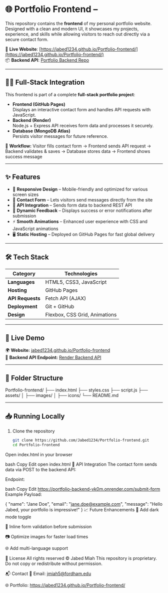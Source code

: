 # 🌐 Portfolio Frontend – 

This repository contains the **frontend** of my personal portfolio website. Designed with a clean and modern UI, it showcases my projects, experience, and skills while allowing visitors to reach out directly via a secure contact form.

🔗 **Live Website**: [https://jabed1234.github.io/Portfolio-frontend/](https://jabed1234.github.io/Portfolio-frontend/)  
📦 **Backend API**: [Portfolio Backend Repo](https://github.com/Jabed1234/Portfolio-backend)  

---

## 🧑‍💻 Full-Stack Integration

This frontend is part of a complete **full-stack portfolio project**:  

- **Frontend (GitHub Pages)**  
  Displays an interactive contact form and handles API requests with JavaScript.  
- **Backend (Render)**  
  Node.js + Express API receives form data and processes it securely.  
- **Database (MongoDB Atlas)**  
  Persists visitor messages for future reference.  

🔁 **Workflow:**
Visitor fills contact form → Frontend sends API request → Backend validates & saves → Database stores data → Frontend shows success message

---

## ✨ Features

- 🎨 **Responsive Design** – Mobile-friendly and optimized for various screen sizes  
- 📝 **Contact Form** – Lets visitors send messages directly from the site  
- 🔗 **API Integration** – Sends form data to backend REST API  
- 💬 **Dynamic Feedback** – Displays success or error notifications after submission  
- ⚡ **Smooth Animations** – Enhanced user experience with CSS and JavaScript animations  
- 🖥️ **Static Hosting** – Deployed on GitHub Pages for fast global delivery  

---

## 🛠 Tech Stack

| Category        | Technologies              |
|------------------|---------------------------|
| **Languages**    | HTML5, CSS3, JavaScript   |
| **Hosting**      | GitHub Pages              |
| **API Requests** | Fetch API (AJAX)          |
| **Deployment**   | Git + GitHub              |
| **Design**       | Flexbox, CSS Grid, Animations |

---

## 🔗 Live Demo

🌍 **Website:** [jabed1234.github.io/Portfolio-frontend](https://jabed1234.github.io/Portfolio-frontend/)  
📡 **Backend API Endpoint:** [Render Backend API](https://portfolio-backend-vk0m.onrender.com)  

---

## 📂 Folder Structure

Portfolio-frontend/
├── index.html
├── styles.css
├── script.js
├── assets/
│ ├── images/
│ ├── icons/
└── README.md

---

## 📥 Running Locally

1. Clone the repository
   ```bash
   git clone https://github.com/Jabed1234/Portfolio-frontend.git
   cd Portfolio-frontend
Open index.html in your browser

bash
Copy
Edit
open index.html
📡 API Integration
The contact form sends data via POST to the backend API:

Endpoint:

bash
Copy
Edit
https://portfolio-backend-vk0m.onrender.com/submit-form
Example Payload:

{
  "name": "Jane Doe",
  "email": "jane.doe@example.com",
  "message": "Hello Jabed, your portfolio is impressive!"
}
📈 Future Enhancements
🌱 Add dark mode toggle

📨 Inline form validation before submission

📷 Optimize images for faster load times

🌐 Add multi-language support

📄 License
All rights reserved © Jabed Miah
This repository is proprietary. Do not copy or redistribute without permission.

📬 Contact
📧 Email: jmiah5@fordham.edu

🌐 Portfolio: https://jabed1234.github.io/Portfolio-frontend/
